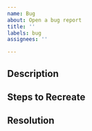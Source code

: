 ```yaml
---
name: Bug
about: Open a bug report
title: ''
labels: bug
assignees: ''

---
```


## Description

## Steps to Recreate

## Resolution
